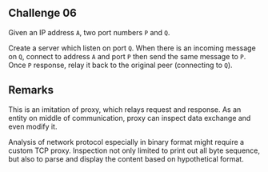 ## Challenge 06

Given an IP address `A`, two port numbers `P` and `Q`. 

Create a server which listen on port `Q`. When there is an incoming message on `Q`, connect to address `A` and port `P` then send the same message to `P`. Once `P` response, relay it back to the original peer (connecting to `Q`).

## Remarks

This is an imitation of proxy, which relays request and response. As an entity on middle of communication, proxy can inspect data exchange and even modify it.

Analysis of network protocol especially in binary format might require a custom TCP proxy. Inspection not only limited to print out all byte sequence, but also to parse and display the content based on hypothetical format.